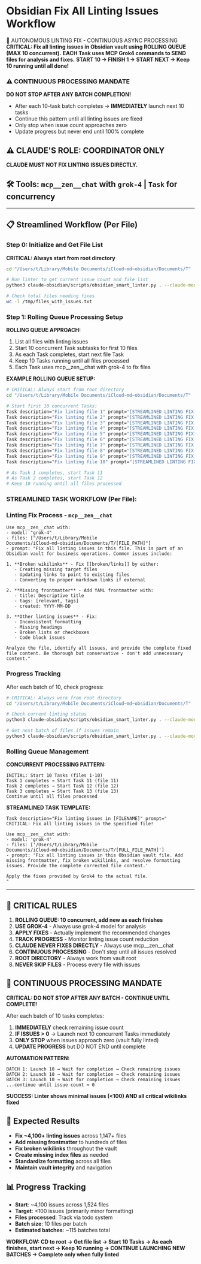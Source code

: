 # Obsidian Fix All Linting Issues Workflow

🚀 AUTONOMOUS LINTING FIX - CONTINUOUS ASYNC PROCESSING
**CRITICAL: Fix all linting issues in Obsidian vault using ROLLING QUEUE (MAX 10 concurrent).**
**EACH Task uses MCP Grok4 commands to SEND files for analysis and fixes.**
**START 10 → FINISH 1 → START NEXT → Keep 10 running until all done!**

### ⚠️ CONTINUOUS PROCESSING MANDATE
**DO NOT STOP AFTER ANY BATCH COMPLETION!**
- After each 10-task batch completes → **IMMEDIATELY** launch next 10 tasks
- Continue this pattern until all linting issues are fixed
- Only stop when issue count approaches zero
- Update progress but never end until 100% complete

## ⚠️ CLAUDE'S ROLE: COORDINATOR ONLY
**CLAUDE MUST NOT FIX LINTING ISSUES DIRECTLY.**

## 🛠️ Tools: `mcp__zen__chat` with `grok-4` | `Task` for concurrency

---

## 📋 Streamlined Workflow (Per File)

### Step 0: Initialize and Get File List
**CRITICAL: Always start from root directory**
```bash
cd "/Users/t/Library/Mobile Documents/iCloud~md~obsidian/Documents/T"

# Run linter to get current issue count and file list
python3 claude-obsidian/scripts/obsidian_smart_linter.py . --claude-mode 2>&1 | jq -r '.issues[].file' | sort | uniq > /tmp/files_with_issues.txt

# Check total files needing fixes
wc -l /tmp/files_with_issues.txt
```

### Step 1: Rolling Queue Processing Setup
**ROLLING QUEUE APPROACH:**
1. List all files with linting issues
2. Start 10 concurrent Task subtasks for first 10 files
3. As each Task completes, start next file Task
4. Keep 10 Tasks running until all files processed
5. Each Task uses mcp__zen__chat with grok-4 to fix files

**EXAMPLE ROLLING QUEUE SETUP:**
```bash
# CRITICAL: Always start from root directory
cd "/Users/t/Library/Mobile Documents/iCloud~md~obsidian/Documents/T"

# Start first 10 concurrent Tasks:
Task description="Fix linting file 1" prompt="[STREAMLINED LINTING FIX for file 1]"
Task description="Fix linting file 2" prompt="[STREAMLINED LINTING FIX for file 2]"  
Task description="Fix linting file 3" prompt="[STREAMLINED LINTING FIX for file 3]"
Task description="Fix linting file 4" prompt="[STREAMLINED LINTING FIX for file 4]"
Task description="Fix linting file 5" prompt="[STREAMLINED LINTING FIX for file 5]"
Task description="Fix linting file 6" prompt="[STREAMLINED LINTING FIX for file 6]"
Task description="Fix linting file 7" prompt="[STREAMLINED LINTING FIX for file 7]"
Task description="Fix linting file 8" prompt="[STREAMLINED LINTING FIX for file 8]"
Task description="Fix linting file 9" prompt="[STREAMLINED LINTING FIX for file 9]"
Task description="Fix linting file 10" prompt="[STREAMLINED LINTING FIX for file 10]"

# As Task 1 completes, start Task 11
# As Task 2 completes, start Task 12
# Keep 10 running until all files processed
```

### STREAMLINED TASK WORKFLOW (Per File):

### Linting Fix Process - `mcp__zen__chat`
```
Use mcp__zen__chat with:
- model: "grok-4"
- files: ["/Users/t/Library/Mobile Documents/iCloud~md~obsidian/Documents/T/[FILE_PATH]"]
- prompt: "Fix all linting issues in this file. This is part of an Obsidian vault for business operations. Common issues include:

1. **Broken wikilinks** - Fix [[broken/links]] by either:
   - Creating missing target files
   - Updating links to point to existing files
   - Converting to proper markdown links if external

2. **Missing frontmatter** - Add YAML frontmatter with:
   - title: Descriptive title
   - tags: [relevant, tags]
   - created: YYYY-MM-DD

3. **Other linting issues** - Fix:
   - Inconsistent formatting
   - Missing headings
   - Broken lists or checkboxes
   - Code block issues

Analyze the file, identify all issues, and provide the complete fixed file content. Be thorough but conservative - don't add unnecessary content."
```

### Progress Tracking
After each batch of 10, check progress:
```bash
# CRITICAL: Always work from root directory
cd "/Users/t/Library/Mobile Documents/iCloud~md~obsidian/Documents/T"

# Check current linting status
python3 claude-obsidian/scripts/obsidian_smart_linter.py . --claude-mode 2>&1 | jq -r '"\(.total_files) files, \(.total_issues) issues (\(.issues_by_severity.error) errors, \(.issues_by_severity.warn) warnings, \(.issues_by_severity.info) info)"'

# Get next batch of files if issues remain
python3 claude-obsidian/scripts/obsidian_smart_linter.py . --claude-mode 2>&1 | jq -r '.issues[].file' | sort | uniq | head -10
```

### Rolling Queue Management
**CONCURRENT PROCESSING PATTERN:**
```
INITIAL: Start 10 Tasks (files 1-10)
Task 1 completes → Start Task 11 (file 11)
Task 2 completes → Start Task 12 (file 12)  
Task 3 completes → Start Task 13 (file 13)
Continue until all files processed
```

**STREAMLINED TASK TEMPLATE:**
```
Task description="Fix linting issues in [FILENAME]" prompt="
CRITICAL: Fix all linting issues in the specified file!

Use mcp__zen__chat with:
- model: 'grok-4' 
- files: ['/Users/t/Library/Mobile Documents/iCloud~md~obsidian/Documents/T/[FULL_FILE_PATH]']
- prompt: 'Fix all linting issues in this Obsidian vault file. Add missing frontmatter, fix broken wikilinks, and resolve formatting issues. Provide the complete corrected file content.'

Apply the fixes provided by Grok4 to the actual file.
"
```

---

## 🚨 CRITICAL RULES
1. **ROLLING QUEUE: 10 concurrent, add new as each finishes**
2. **USE GROK-4** - Always use grok-4 model for analysis
3. **APPLY FIXES** - Actually implement the recommended changes
4. **TRACK PROGRESS** - Monitor linting issue count reduction
5. **CLAUDE NEVER FIXES DIRECTLY** - Always use mcp__zen__chat
6. **CONTINUOUS PROCESSING** - Don't stop until all issues resolved
7. **ROOT DIRECTORY** - Always work from vault root
8. **NEVER SKIP FILES** - Process every file with issues

## 🔄 CONTINUOUS PROCESSING MANDATE

**CRITICAL: DO NOT STOP AFTER ANY BATCH - CONTINUE UNTIL COMPLETE!**

After each batch of 10 tasks completes:
1. **IMMEDIATELY** check remaining issue count
2. **IF ISSUES > 0** → Launch next 10 concurrent Tasks immediately
3. **ONLY STOP** when issues approach zero (vault fully linted)
4. **UPDATE PROGRESS** but DO NOT END until complete

**AUTOMATION PATTERN:**
```
BATCH 1: Launch 10 → Wait for completion → Check remaining issues
BATCH 2: Launch 10 → Wait for completion → Check remaining issues  
BATCH 3: Launch 10 → Wait for completion → Check remaining issues
...continue until issue count ≈ 0
```

**SUCCESS: Linter shows minimal issues (<100) AND all critical wikilinks fixed**

## 🔧 Expected Results
- **Fix ~4,100+ linting issues** across 1,147+ files
- **Add missing frontmatter** to hundreds of files
- **Fix broken wikilinks** throughout the vault
- **Create missing index files** as needed
- **Standardize formatting** across all files
- **Maintain vault integrity** and navigation

## 📊 Progress Tracking
- **Start**: ~4,100 issues across 1,524 files
- **Target**: <100 issues (primarily minor formatting)
- **Files processed**: Track via todo system
- **Batch size**: 10 files per batch
- **Estimated batches**: ~115 batches total

**WORKFLOW: CD to root → Get file list → Start 10 Tasks → As each finishes, start next → Keep 10 running → **CONTINUE LAUNCHING NEW BATCHES** → Complete only when fully linted**
